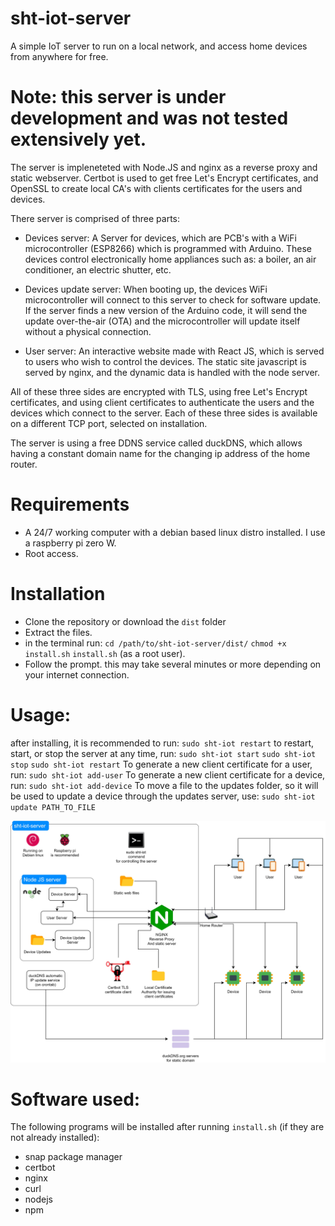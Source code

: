 # sht-iot-server
A simple IoT server to run on a local network, and access home devices from anywhere for free.

# Note: this server is under development and was not tested extensively yet.

The server is impleneteted with Node.JS and nginx as a reverse proxy and static webserver.
Certbot is used to get free Let's Encrypt certificates, and OpenSSL to create local CA's with clients certificates for the users and devices.

There server is comprised of three parts:
* Devices server: A Server for devices, which are PCB's with a WiFi microcontroller (ESP8266) which is programmed with Arduino.
These devices control electronically home appliances such as: a boiler, an air conditioner, an electric shutter, etc.

* Devices update server: When booting up, the devices WiFi microcontroller will connect to this server to check for software update.
If the server finds a new version of the Arduino code, it will send the update over-the-air (OTA) and the microcontroller will update itself without a physical connection.

* User server: An interactive website made with React JS, which is served to users who wish to control the devices.
The static site javascript is served by nginx, and the dynamic data is handled with the node server.

All of these three sides are encrypted with TLS, using free Let's Encrypt certificates, and using client certificates to authenticate the users and the devices which connect to the server.
Each of these three sides is available on a different TCP port, selected on installation.

The server is using a free DDNS service called duckDNS, which allows having a constant domain name for the changing ip address of the home router.

# Requirements
* A 24/7 working computer with a debian based linux distro installed. I use a raspberry pi zero W.
* Root access.

# Installation
* Clone the repository or download the `dist` folder
* Extract the files.
* in the terminal run:
`cd /path/to/sht-iot-server/dist/`
`chmod +x install.sh`
`install.sh` (as a root user).
* Follow the prompt. this may take several minutes or more depending on your internet connection.

# Usage:
after installing, it is recommended to run:
`sudo sht-iot restart`
to restart, start, or stop the server at any time, run:
`sudo sht-iot start`
`sudo sht-iot stop`
`sudo sht-iot restart`
To generate a new client certificate for a user, run:
`sudo sht-iot add-user`
To generate a new client certificate for a device, run:
`sudo sht-iot add-device`
To move a file to the updates folder, so it will be used to update a device through the updates server, use:
`sudo sht-iot update PATH_TO_FILE`

![This diagram shows the flow of the server](https://github.com/itay7564/sht-iot-server/blob/main/connection%20diagram.jpg?raw=true)


# Software used:
The following programs will be installed after running `install.sh` (if they are not already installed):
- snap package manager
- certbot
- nginx
- curl
- nodejs
- npm
